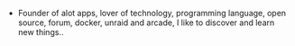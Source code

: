 - Founder of alot apps, lover of technology, programming language, open source, forum, docker, unraid and arcade, I like to discover and learn new things..
  <br>























































































































































































































